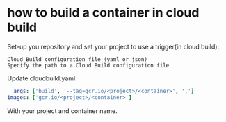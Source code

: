 # how to build a container in cloud build

Set-up you repository and set your project to use a trigger(in cloud build):

```option
Cloud Build configuration file (yaml or json)
Specify the path to a Cloud Build configuration file
```

Update cloudbuild.yaml:

```yaml
  args: ['build', '--tag=gcr.io/<project>/<container>', '.']
images: ['gcr.io/<project>/<container>']
```

With your project and container name.